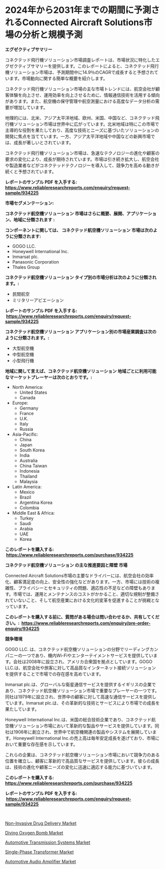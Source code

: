 <p><h1>2024年から2031年までの期間に予測されるConnected Aircraft Solutions市場の分析と規模予測</h1></p><p><strong>エグゼクティブサマリー</strong></p>
<p><p>コネクテッド飛行機ソリューション市場調査レポートは、市場状況に特化したエグゼクティブサマリーを提供します。このレポートによると、コネクテッド飛行機ソリューション市場は、予測期間中に14.9％のCAGRで成長すると予想されています。市場動向に関する簡単な概要を紹介します。</p><p>コネクテッド飛行機ソリューション市場の主な市場トレンドには、航空会社が顧客体験を向上させ、運用効率を向上させるために、情報通信技術を活用する傾向があります。また、航空機の保守管理や航空測量における高度なデータ分析の需要が増加しています。</p><p>地理的には、北米、アジア太平洋地域、欧州、米国、中国など、コネクテッド飛行機ソリューション市場は世界中に広がっています。北米地域は特にこの市場で主導的な役割を果たしており、高度な技術とニーズに基づいたソリューションの開発に焦点を当てています。一方、アジア太平洋地域や中国などの新興市場では、成長が著しいとされています。</p><p>コネクテッド飛行機ソリューション市場は、急速なテクノロジーの進化や顧客の要求の変化により、成長が期待されています。市場は引き続き拡大し、航空会社や製造業者などがコネクテッドテクノロジーを導入して、競争力を高める動きが続くと予想されています。</p></p>
<p><strong>レポートのサンプル PDF を入手する: <a href="https://www.reliableresearchreports.com/enquiry/request-sample/934225">https://www.reliableresearchreports.com/enquiry/request-sample/934225</a></strong></p>
<p><strong>市場セグメンテーション:</strong></p>
<p><strong> コネクテッド航空機ソリューション 市場はさらに概要、展開、アプリケーション、地域に分類されます :</strong></p>
<p><strong>コンポーネントに関しては、 コネクテッド航空機ソリューション 市場は次のように分類されます: &nbsp;</strong></p>
<p><ul><li>GOGO LLC.</li><li>Honeywell International Inc.</li><li>Inmarsat plc.</li><li>Panasonic Corporation</li><li>Thales Group</li></ul></p>
<p><strong> コネクテッド航空機ソリューション タイプ別の市場分析は次のように分類されます。:</strong></p>
<p><ul><li>民間航空</li><li>ミリタリーアビエーション</li></ul></p>
<p><strong>レポートのサンプル PDF を入手する: &nbsp;<a href="https://www.reliableresearchreports.com/enquiry/request-sample/934225">https://www.reliableresearchreports.com/enquiry/request-sample/934225</a></strong></p>
<p><strong> コネクテッド航空機ソリューション アプリケーション別の市場産業調査は次のように分類されます。:</strong></p>
<p><ul><li>大型航空機</li><li>中型航空機</li><li>小型飛行機</li></ul></p>
<p><strong>地域に関して言えば、コネクテッド航空機ソリューション 地域ごとに利用可能なマーケットプレーヤーは次のとおりです。:</strong></p>
<p><ul>
    <li>
        North America:
        <ul>
            <li>United States</li>
            <li>Canada</li>
        </ul>
    </li>
    <li>
        Europe:
        <ul>
            <li>Germany</li>
            <li>France</li>
            <li>U.K.</li>
            <li>Italy</li>
            <li>Russia</li>
        </ul>
    </li>
    <li>
        Asia-Pacific:
        <ul>
            <li>China</li>
            <li>Japan</li>
            <li>South Korea</li>
            <li>India</li>
            <li>Australia</li>
            <li>China Taiwan</li>
            <li>Indonesia</li>
            <li>Thailand</li>
            <li>Malaysia</li>
        </ul>
    </li>
    <li>
        Latin America:
        <ul>
            <li>Mexico</li>
            <li>Brazil</li>
            <li>Argentina Korea</li>
            <li>Colombia</li>
        </ul>
    </li>
    <li>
        Middle East & Africa:
        <ul>
            <li>Turkey</li>
            <li>Saudi</li>
            <li>Arabia</li>
            <li>UAE</li>
            <li>Korea</li>
        </ul>
    </li>
    </ul></p>
<p><strong>このレポートを購入する: &nbsp;<a href="https://www.reliableresearchreports.com/purchase/934225">https://www.reliableresearchreports.com/purchase/934225</a></strong></p>
<p><strong>コネクテッド航空機ソリューション の主な推進要因と障壁 市場</strong></p>
<p><p>Connected Aircraft Solutions市場の主要なドライバーには、航空会社の効率化、顧客満足度の向上、安全性の強化などがあります。一方、市場には技術の複雑性、プライバシーとセキュリティの問題、適応性の不足などの障壁もあります。市場では、運用とメンテナンスのコストがかかること、適切な規制が整備されていないこと、そして航空産業における文化的変革を促進することが挑戦となっています。</p></p>
<p><strong>このレポートを購入する前に、質問がある場合は問い合わせるか、共有してください。:&nbsp; <a href="https://www.reliableresearchreports.com/enquiry/pre-order-enquiry/934225">https://www.reliableresearchreports.com/enquiry/pre-order-enquiry/934225</a></strong></p>
<p><strong>競争環境</strong></p>
<p><p>GOGO LLC. は、コネクテッド航空機ソリューションの分野でリーディングカンパニーの一つであり、機内Wi-Fiやエンターテイメントサービスを提供しています。会社は2008年に設立され、アメリカ合衆国を拠点としています。GOGO LLC.は、航空会社や旅客に対して高品質なインターネット接続ソリューションを提供することで市場での存在感を高めています。</p><p>Inmarsat plc.は、グローバルな衛星通信サービスを提供するイギリスの企業であり、コネクテッド航空機ソリューション市場で重要なプレーヤーの一つです。同社は1979年に設立され、世界中の顧客に対して高速な通信サービスを提供しています。Inmarsat plc.は、その革新的な技術とサービスにより市場での成長を果たしています。</p><p>Honeywell International Inc.は、米国の総合技術企業であり、コネクテッド航空機ソリューション市場において革新的な製品やサービスを提供しています。同社は1906年に創立され、世界中で航空機関連の製品やシステムを展開しています。Honeywell International Inc.の売上高は毎年安定成長を遂げており、市場において重要な存在感を示しています。</p><p>これらの企業は、コネクテッド航空機ソリューション市場において競争力のある位置を確立し、顧客に革新的で高品質なサービスを提供しています。彼らの成長は、技術の進化や顧客ニーズの変化に迅速に適応する能力に基づいています。</p></p>
<p><strong>このレポートを購入する: &nbsp; <a href="https://www.reliableresearchreports.com/purchase/934225">https://www.reliableresearchreports.com/purchase/934225</a></strong></p>
<p><strong>レポートのサンプル PDF を入手する: &nbsp;<a href="https://www.reliableresearchreports.com/enquiry/request-sample/934225">https://www.reliableresearchreports.com/enquiry/request-sample/934225</a></strong><strong></strong></p>
<p>&nbsp;</p>
<p><p><a href="https://iodized-pantydraco-05c.notion.site/Non-Invasive-Drug-Delivery-Market-Offer-Valuable-Insights-into-Market-Size-Market-Share-Market-Tre-5ec143cc09c348e49155a231b0892f5f">Non-Invasive Drug Delivery Market</a></p><p><a href="https://github.com/jsmusil/Market-Research-Report-List-2/blob/main/diving-oxygen-bomb-market.md">Diving Oxygen Bomb Market</a></p><p><a href="https://view.publitas.com/reportprime-1/automotive-transmission-systems-market-offer-valuable-insights-into-market-size-market-share-market-trends-and-projections-spanning-from-2024-to-2031/">Automotive Transmission Systems Market</a></p><p><a href="https://github.com/bmorecock/Market-Research-Report-List-2/blob/main/single-phase-transformer-market.md">Single-Phase Transformer Market</a></p><p><a href="https://view.publitas.com/reportprime-1/automotive-audio-amplifier-market-research-report-provides-critical-insights-that-can-help-shape-business-development-and-investment-strategies/">Automotive Audio Amplifier Market</a></p></p>